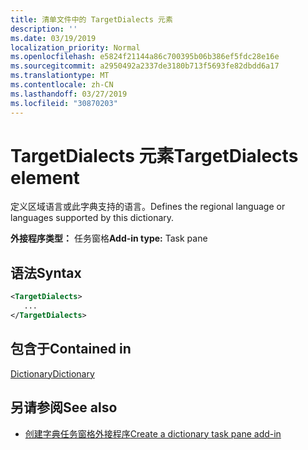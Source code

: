 ```yaml
---
title: 清单文件中的 TargetDialects 元素
description: ''
ms.date: 03/19/2019
localization_priority: Normal
ms.openlocfilehash: e5824f21144a86c700395b06b386ef5fdc28e16e
ms.sourcegitcommit: a2950492a2337de3180b713f5693fe82dbdd6a17
ms.translationtype: MT
ms.contentlocale: zh-CN
ms.lasthandoff: 03/27/2019
ms.locfileid: "30870203"
---
```

# <a name="targetdialects-element"></a><span data-ttu-id="fd9e6-102">TargetDialects 元素</span><span class="sxs-lookup"><span data-stu-id="fd9e6-102">TargetDialects element</span></span>

<span data-ttu-id="fd9e6-103">定义区域语言或此字典支持的语言。</span><span class="sxs-lookup"><span data-stu-id="fd9e6-103">Defines the regional language or languages supported by this dictionary.</span></span>

<span data-ttu-id="fd9e6-104">**外接程序类型：** 任务窗格</span><span class="sxs-lookup"><span data-stu-id="fd9e6-104">**Add-in type:** Task pane</span></span>

## <a name="syntax"></a><span data-ttu-id="fd9e6-105">语法</span><span class="sxs-lookup"><span data-stu-id="fd9e6-105">Syntax</span></span>

```XML
<TargetDialects>
   ...
</TargetDialects>
```

## <a name="contained-in"></a><span data-ttu-id="fd9e6-106">包含于</span><span class="sxs-lookup"><span data-stu-id="fd9e6-106">Contained in</span></span>

[<span data-ttu-id="fd9e6-107">Dictionary</span><span class="sxs-lookup"><span data-stu-id="fd9e6-107">Dictionary</span></span>](dictionary.md)

## <a name="see-also"></a><span data-ttu-id="fd9e6-108">另请参阅</span><span class="sxs-lookup"><span data-stu-id="fd9e6-108">See also</span></span>

- [<span data-ttu-id="fd9e6-109">创建字典任务窗格外接程序</span><span class="sxs-lookup"><span data-stu-id="fd9e6-109">Create a dictionary task pane add-in</span></span>](/office/dev/add-ins/word/dictionary-task-pane-add-ins)
    

